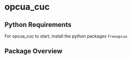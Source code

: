 opcua_cuc
=====
  
Python Requirements
-------------------

For opcua_cuc to start, install the python packages `freeopcua`
  
Package Overview
----------------